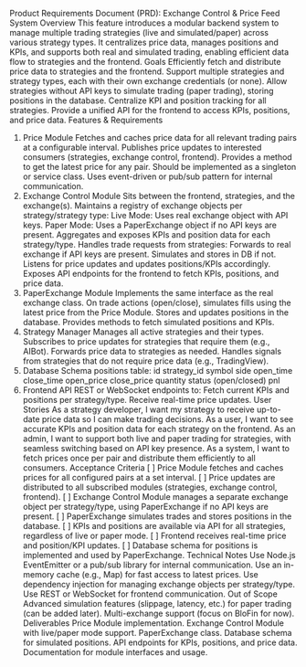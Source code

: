 Product Requirements Document (PRD): Exchange Control & Price Feed System
Overview
This feature introduces a modular backend system to manage multiple trading strategies (live and simulated/paper) across various strategy types. It centralizes price data, manages positions and KPIs, and supports both real and simulated trading, enabling efficient data flow to strategies and the frontend.
Goals
Efficiently fetch and distribute price data to strategies and the frontend.
Support multiple strategies and strategy types, each with their own exchange credentials (or none).
Allow strategies without API keys to simulate trading (paper trading), storing positions in the database.
Centralize KPI and position tracking for all strategies.
Provide a unified API for the frontend to access KPIs, positions, and price data.
Features & Requirements
1. Price Module
Fetches and caches price data for all relevant trading pairs at a configurable interval.
Publishes price updates to interested consumers (strategies, exchange control, frontend).
Provides a method to get the latest price for any pair.
Should be implemented as a singleton or service class.
Uses event-driven or pub/sub pattern for internal communication.
2. Exchange Control Module
Sits between the frontend, strategies, and the exchange(s).
Maintains a registry of exchange objects per strategy/strategy type:
Live Mode: Uses real exchange object with API keys.
Paper Mode: Uses a PaperExchange object if no API keys are present.
Aggregates and exposes KPIs and position data for each strategy/type.
Handles trade requests from strategies:
Forwards to real exchange if API keys are present.
Simulates and stores in DB if not.
Listens for price updates and updates positions/KPIs accordingly.
Exposes API endpoints for the frontend to fetch KPIs, positions, and price data.
3. PaperExchange Module
Implements the same interface as the real exchange class.
On trade actions (open/close), simulates fills using the latest price from the Price Module.
Stores and updates positions in the database.
Provides methods to fetch simulated positions and KPIs.
4. Strategy Manager
Manages all active strategies and their types.
Subscribes to price updates for strategies that require them (e.g., AIBot).
Forwards price data to strategies as needed.
Handles signals from strategies that do not require price data (e.g., TradingView).
5. Database Schema
positions table:
id
strategy_id
symbol
side
open_time
close_time
open_price
close_price
quantity
status (open/closed)
pnl
6. Frontend API
REST or WebSocket endpoints to:
Fetch current KPIs and positions per strategy/type.
Receive real-time price updates.
User Stories
As a strategy developer, I want my strategy to receive up-to-date price data so I can make trading decisions.
As a user, I want to see accurate KPIs and position data for each strategy on the frontend.
As an admin, I want to support both live and paper trading for strategies, with seamless switching based on API key presence.
As a system, I want to fetch prices once per pair and distribute them efficiently to all consumers.
Acceptance Criteria
[ ] Price Module fetches and caches prices for all configured pairs at a set interval.
[ ] Price updates are distributed to all subscribed modules (strategies, exchange control, frontend).
[ ] Exchange Control Module manages a separate exchange object per strategy/type, using PaperExchange if no API keys are present.
[ ] PaperExchange simulates trades and stores positions in the database.
[ ] KPIs and positions are available via API for all strategies, regardless of live or paper mode.
[ ] Frontend receives real-time price and position/KPI updates.
[ ] Database schema for positions is implemented and used by PaperExchange.
Technical Notes
Use Node.js EventEmitter or a pub/sub library for internal communication.
Use an in-memory cache (e.g., Map) for fast access to latest prices.
Use dependency injection for managing exchange objects per strategy/type.
Use REST or WebSocket for frontend communication.
Out of Scope
Advanced simulation features (slippage, latency, etc.) for paper trading (can be added later).
Multi-exchange support (focus on BloFin for now).
Deliverables
Price Module implementation.
Exchange Control Module with live/paper mode support.
PaperExchange class.
Database schema for simulated positions.
API endpoints for KPIs, positions, and price data.
Documentation for module interfaces and usage.